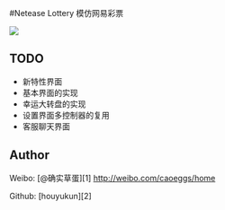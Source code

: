 #Netease Lottery
模仿网易彩票




![](/录屏.gif)

## TODO
- 新特性界面
- 基本界面的实现
- 幸运大转盘的实现
- 设置界面多控制器的复用
- 客服聊天界面


## Author

Weibo: [@确实草蛋][1]
http://weibo.com/caoeggs/home

Github: [houyukun][2]
